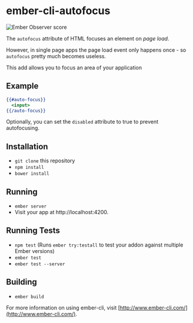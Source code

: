 # ember-cli-autofocus

![Ember Observer score](http://emberobserver.com/badges/ember-cli-autofocus.svg)

The `autofocus` attribute of HTML focuses an element on _page load_.

However, in single page apps the page load event only happens once - so `autofocus` pretty much becomes useless.

This add allows you to focus an area of your application

## Example

```handlebars
{{#auto-focus}}
  <input>
{{/auto-focus}}
```

Optionally, you can set the `disabled` attribute to true to prevent autofocusing.

## Installation

* `git clone` this repository
* `npm install`
* `bower install`

## Running

* `ember server`
* Visit your app at http://localhost:4200.

## Running Tests

* `npm test` (Runs `ember try:testall` to test your addon against multiple Ember versions)
* `ember test`
* `ember test --server`

## Building

* `ember build`

For more information on using ember-cli, visit [http://www.ember-cli.com/](http://www.ember-cli.com/).
